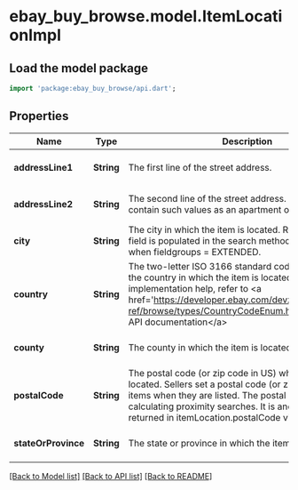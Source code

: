 # ebay_buy_browse.model.ItemLocationImpl

## Load the model package
```dart
import 'package:ebay_buy_browse/api.dart';
```

## Properties
Name | Type | Description | Notes
------------ | ------------- | ------------- | -------------
**addressLine1** | **String** | The first line of the street address. | [optional] [default to null]
**addressLine2** | **String** | The second line of the street address. This field may contain such values as an apartment or suite number. | [optional] [default to null]
**city** | **String** | The city in which the item is located. Restriction: This field is populated in the search method response only when fieldgroups &#x3D; EXTENDED. | [optional] [default to null]
**country** | **String** | The two-letter ISO 3166 standard code that indicates the country in which the item is located. For implementation help, refer to &lt;a href&#x3D;&#39;https://developer.ebay.com/devzone/rest/api-ref/browse/types/CountryCodeEnum.html&#39;&gt;eBay API documentation&lt;/a&gt; | [optional] [default to null]
**county** | **String** | The county in which the item is located. | [optional] [default to null]
**postalCode** | **String** | The postal code (or zip code in US) where the item is located. Sellers set a postal code (or zip code in US) for items when they are listed. The postal code is used for calculating proximity searches. It is anonymized when returned in itemLocation.postalCode via the API. | [optional] [default to null]
**stateOrProvince** | **String** | The state or province in which the item is located. | [optional] [default to null]

[[Back to Model list]](../README.md#documentation-for-models) [[Back to API list]](../README.md#documentation-for-api-endpoints) [[Back to README]](../README.md)


